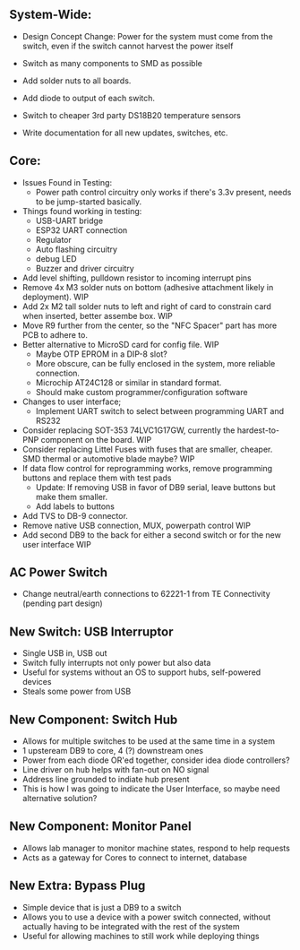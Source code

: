 ## System-Wide:

* Design Concept Change: Power for the system must come from the switch, even if the switch cannot harvest the power itself
* Switch as many components to SMD as possible
* Add solder nuts to all boards.
* Add diode to output of each switch.
* Switch to cheaper 3rd party DS18B20 temperature sensors

* Write documentation for all new updates, switches, etc. 

## Core:

* Issues Found in Testing:
  * Power path control circuitry only works if there's 3.3v present, needs to be jump-started basically.
* Things found working in testing:
  * USB-UART bridge
  * ESP32 UART connection
  * Regulator
  * Auto flashing circuitry
  * debug LED
  * Buzzer and driver circuitry 
* Add level shifting, pulldown resistor to incoming interrupt pins
* Remove 4x M3 solder nuts on bottom (adhesive attachment likely in deployment). WIP
* Add 2x M2 tall solder nuts to left and right of card to constrain card when inserted, better assembe box. WIP
* Move R9 further from the center, so the "NFC Spacer" part has more PCB to adhere to.
* Better alternative to MicroSD card for config file. WIP
  * Maybe OTP EPROM in a DIP-8 slot?
  * More obscure, can be fully enclosed in the system, more reliable connection.
  * Microchip AT24C128 or similar in standard format.
  * Should make custom programmer/configuration software
* Changes to user interface;
  * Implement UART switch to select between programming UART and RS232
* Consider replacing SOT-353 74LVC1G17GW, currently the hardest-to-PNP component on the board. WIP
* Consider replacing Littel Fuses with fuses that are smaller, cheaper. SMD thermal or automotive blade maybe? WIP
* If data flow control for reprogramming works, remove programming buttons and replace them with test pads
  * Update: If removing USB in favor of DB9 serial, leave buttons but make them smaller.
  * Add labels to buttons
* Add TVS to DB-9 connector.
* Remove native USB connection, MUX, powerpath control WIP
* Add second DB9 to the back for either a second switch or for the new user interface WIP
 
## AC Power Switch
* Change neutral/earth connections to 62221-1 from TE Connectivity (pending part design)

## New Switch: USB Interruptor
* Single USB in, USB out
* Switch fully interrupts not only power but also data
* Useful for systems without an OS to support hubs, self-powered devices
* Steals some power from USB

## New Component: Switch Hub
* Allows for multiple switches to be used at the same time in a system
* 1 upsteream DB9 to core, 4 (?) downstream ones
* Power from each diode OR'ed together, consider idea diode controllers?
* Line driver on hub helps with fan-out on NO signal
* Address line grounded to indiate hub present
 * This is how I was going to indicate the User Interface, so maybe need alternative solution? 

## New Component: Monitor Panel
* Allows lab manager to monitor machine states, respond to help requests
* Acts as a gateway for Cores to connect to internet, database

## New Extra: Bypass Plug
* Simple device that is just a DB9 to a switch
* Allows you to use a device with a power switch connected, without actually having to be integrated with the rest of the system
* Useful for allowing machines to still work while deploying things
